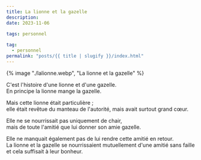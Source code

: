 ```yaml
---
title: La lionne et la gazelle
description:  
date: 2023-11-06

tags: personnel
  
tag: 
  - personnel
permalink: "posts/{{ title | slugify }}/index.html"
---
```


{% image "./lalionne.webp", "La lionne et la gazelle" %}  

C'est l'histoire d'une lionne et d'une gazelle.  
En principe la lionne mange la gazelle. 
  
Mais cette lionne était particulière ;  
elle était revêtue du manteau de l'autorité, mais avait surtout grand cœur.   

Elle ne se nourrissait pas uniquement de chair,   
mais de toute l'amitié que lui donner son amie gazelle.  
 
Elle ne manquait également pas de lui rendre cette amitié en retour.  
La lionne et la gazelle se nourrissaient mutuellement d'une amitié sans faille et cela suffisait à leur bonheur.